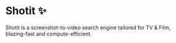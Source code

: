 # Shotit :sparkles:

Shotit is a screenshot-to-video search engine
tailored for TV & Film, blazing-fast and
compute-efficient.
